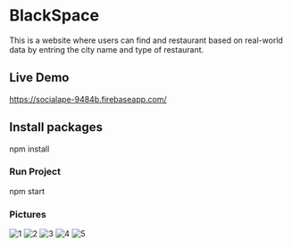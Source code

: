 # BlackSpace 

This is a website where users can find and restaurant based on real-world data by entring the city name and type of restaurant.

## Live Demo
https://socialape-9484b.firebaseapp.com/

## Install packages 

npm install 

### Run Project 

npm start

### Pictures 

![1](https://user-images.githubusercontent.com/24450230/66596709-5f098c00-eb6b-11e9-8f77-08088e571082.jpg)
![2](https://user-images.githubusercontent.com/24450230/66596710-5f098c00-eb6b-11e9-98de-e89af6e0fe83.jpg)
![3](https://user-images.githubusercontent.com/24450230/66596711-5f098c00-eb6b-11e9-801b-fae9f02834da.jpg)
![4](https://user-images.githubusercontent.com/24450230/66596707-5f098c00-eb6b-11e9-96b5-3ef18cf0e2bf.jpg)
![5](https://user-images.githubusercontent.com/24450230/66596708-5f098c00-eb6b-11e9-8457-41bd6a6f36d6.jpg)

